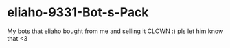 # eliaho-9331-Bot-s-Pack
My bots that eliaho bought from me and selling it CLOWN :)
pls let him know that <3
